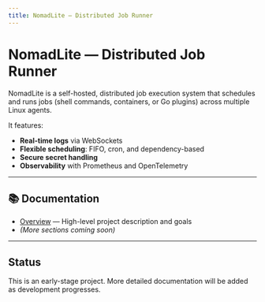 ```yaml
---
title: NomadLite — Distributed Job Runner
---
```


# NomadLite — Distributed Job Runner

NomadLite is a self-hosted, distributed job execution system that schedules and runs jobs (shell commands, containers, or Go plugins) across multiple Linux agents.

It features:

- **Real-time logs** via WebSockets
- **Flexible scheduling**: FIFO, cron, and dependency-based
- **Secure secret handling**
- **Observability** with Prometheus and OpenTelemetry

---

## 📚 Documentation
- [Overview](overview.md) — High-level project description and goals  
- *(More sections coming soon)*

---

## Status
This is an early-stage project. More detailed documentation will be added as development progresses.
